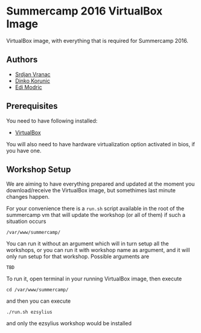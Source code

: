 Summercamp 2016 VirtualBox Image
================================

VirtualBox image, with everything that is required for Summercamp 2016.

## Authors

- [Srdjan Vranac]
- [Dinko Korunic]
- [Edi Modric]

## Prerequisites

You need to have following installed:
- [VirtualBox]

You will also need to have hardware virtualization option activated in bios, if you have one.

## Workshop Setup

We are aiming to have everything prepared and updated at the moment you download/receive
the VirtualBox image, but somethimes last minute changes happen.

For your convenience there is a `run.sh` script available in the root of the summercamp vm that will
update the workshop (or all of them) if such a situation occurs
```
/var/www/summercamp/
```

You can run it without an argument which will in turn setup all the workshops, or you can run it with workshop name
as argument, and it will only run setup for that workshop. Possible arguments are

```
TBD
```

To run it, open terminal in your running VirtualBox image, then execute

```
cd /var/www/summercamp/
```

and then you can execute

```
./run.sh ezsylius
```

and only the ezsylius workshop would be installed


[VirtualBox]: https://www.virtualbox.org/wiki/Downloads
[Srdjan Vranac]: https://github.com/vranac
[Dinko Korunic]: https://github.com/dkorunic
[Edi Modric]: https://github.com/emodric
